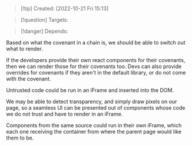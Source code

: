>[!tip] Created: [2022-10-21 Fri 15:13]

>[!question] Targets: 

>[!danger] Depends: 

Based on what the covenant in a chain is, we should be able to switch out what to render.

If the developers provide their own react components for their covenants, then we can render those for their covenants too.  Devs can also provide overrides for covenants if they aren't in the default library, or do not come with the covenant.

Untrusted code could be run in an iFrame and inserted into the DOM.  

We may be able to detect transparency, and simply draw pixels on our page, so a seamless UI can be presented out of components whose code we do not trust and have to render in an iFrame.

Components from the same source could run in their own iFrame, which each one receiving the container from where the parent page would like them to be.